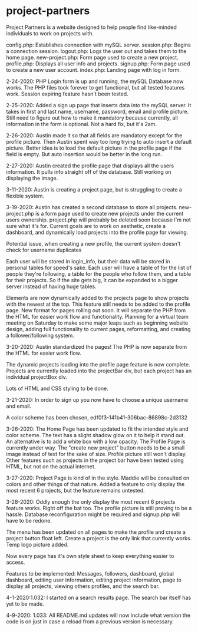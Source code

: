 # project-partners
Project Partners is a website designed to help people find like-minded individuals to work on projects with.


config.php: Establishes connection with mySQL server.
session.php: Begins a connection session.
logout.php: Logs the user out and takes them to the home page.
new-project.php: Form page used to create a new project.
profile.php: Displays all user info and projects.
signup.php: Form page used to create a new user account.
index.php: Landing page with log in form.


2-24-2020: PHP Login form is up and running, the mySQL Database now works.  The PHP files took forever to get functional, but all tested features work.  Session expiring feature hasn't  been tested.

2-25-2020: Added a sign up page that inserts data into the mySQL server.  It takes in first and last name, username, password, email and profile picture.  Still need to figure out how to make it mandatory because currently, all information in the form is optional.  Not a hard fix, but it's 2am.

2-26-2020: Austin made it so that all fields are mandatory except for the profile picture.  Then Austin spent way too long trying to auto insert a default picture.  Better idea is to load the default picture in the profile page if the field is empty.  But auto insertion would be better in the long run.

2-27-2020: Austin created the profile page that displays all the users information.  It pulls info straight off of the database.  Still working on displaying the image.

3-11-2020: Austin is creating a project page, but is struggling to create a flexible system.

3-19-2020: Austin has created a second database to store all projects.  new-project.php is a form page used to create new projects under the current users ownership. project.php will probably be deleted soon because I'm not sure what it's for.  Current goals are to work on aesthetic, create a dashboard, and dynamically load projects into the profile page for viewing.  

Potential issue, when creating a new profile, the current system doesn't check for username duplicates

Each user will be stored in login_info, but their data will be stored in personal tables for speed's sake.  Each user will have a table of for the list of people they're following, a table for the people who follow them, and a table for their projects.  So if the site gets big, it can be expanded to a bigger server instead of having huge tables.

Elements are now dynamically added to the projects page to show projects with the newest at the top.  This feature still needs to be added to the profile page.  New format for pages rolling out soon.  It will separate the PHP from the HTML for easier work flow and functionality.  Planning for a virtual team meeting on Saturday to make some major leaps such as beginning website design, adding full functionality to current pages, reformatting, and creating a follower/following system.


3-20-2020: Austin standardized the pages!  The PHP is now separate from the HTML for easier work flow.

The dynamic projects loading into the profile page feature is now complete.  Projects are currently loaded into the projectBar div, but each project has an individual projectBox div.

Lots of HTML and CSS styling to be done.

3-21-2020: In order to sign up you now have to choose a unique username and email.

A color scheme has been chosen, edf0f3-141b41-306bac-86898c-2d3132

3-26-2020: The Home Page has been updated to fit the intended style and color scheme.  The text has a slight shadow glow on it to help it stand out.  An alternative is to add a white box with a low opacity.  The Profile Page is currently under way.  The "create new project" button needs to be a small image instead of text for the sake of size.  Profile picture still won't display.  Other features such as projects in the project bar have been tested using HTML, but not on the actual internet.

3-27-2020: Project Page is kind of in the style.  Maddie will be consulted on colors and other things of that nature.  Added a feature to only display the most recent 6 projects, but the feature remains untested.

3-28-2020: Oddly enough the only display the most recent 6 projects feature works.  Right off the bat too.  The profile picture is still proving to be a hassle.  Database reconfiguration might be required and signup.php will have to be redone.

The menu has been updated on all pages to make the profile and create a project button float left.  Create a project is the only link that currently works.  Temp logo picture added.

Now every page has it's own style sheet to keep everything easier to access.

Features to be implemented: Messages, followers, dashboard, global dashboard, editing user information, editing project information, page to display all projects, viewing others profiles, and the search bar.

4-1-2020:1.032: I started on a search results page.  The search bar itself has yet to be made.

4-9-2020: 1.033: All README.md updates will now include what version the code is on just in case a reload from a previous version is necessary.   
